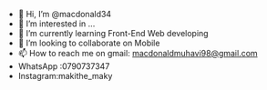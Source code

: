 - 👋 Hi, I’m @macdonald34
- 👀 I’m interested in ...
- 🌱 I’m currently learning Front-End Web developing
- 💞️ I’m looking to collaborate on Mobile
- 📫 How to reach me on gmail: macdonaldmuhavi98@gmail.com
-  WhatsApp :0790737347
- Instagram:makithe_maky
<!---
macdonald34/macdonald34 is a ✨ special ✨ repository because its `README.md` (this file) appears on your GitHub profile.
You can click the Preview link to take a look at your changes.
--->
